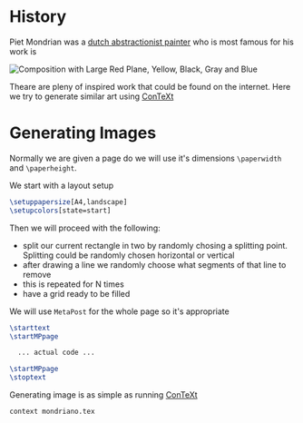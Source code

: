 # History 

Piet Mondrian was a [dutch abstractionist painter](https://www.theartstory.org/artist/mondrian-piet/) who is most
famous for his work is 

![Composition with Large Red Plane, Yellow, Black, Gray and Blue](https://www.theartstory.org/images20/works/mondrian_piet_4.jpg "Composition with Large Red Plane, Yellow, Black, Gray and Blue")

Theare are pleny of inspired work that could be found on the internet. Here we try to generate similar art using [ConTeXt](https://wiki.contextgarden.net/Main_Page)

# Generating Images 

Normally we are given a page do we will use it's dimensions `\paperwidth` and `\paperheight`.

We start with a layout setup 

```tex
\setuppapersize[A4,landscape]
\setupcolors[state=start]
```

Then we will proceed with the following:

- split our current rectangle in two by randomly chosing a splitting point. Splitting could be randomly chosen horizontal or vertical
- after drawing a line we randomly choose what segments of that line to remove
- this is repeated for N times 
- have a grid ready to be filled

We will use `MetaPost` for the whole page so it's appropriate 

```tex
\starttext
\startMPpage

  ... actual code ...

\startMPpage
\stoptext
```


Generating image is as simple as running [ConTeXt](https://wiki.contextgarden.net/Main_Page)


```shell 
context mondriano.tex
```

